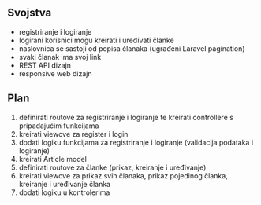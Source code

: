 ﻿## Svojstva
* registriranje i logiranje
* logirani korisnici mogu kreirati i uređivati članke
* naslovnica se sastoji od popisa članaka (ugrađeni Laravel pagination)
* svaki članak ima svoj link
* REST API dizajn
* responsive web dizajn

## Plan
1. definirati routove za registriranje i logiranje te kreirati controllere s pripadajućim funkcijama
2. kreirati viewove za register i login
3. dodati logiku funkcijama za registriranje i logiranje (validacija podataka i logiranje)
4. kreirati Article model
5. definirati routove za članke (prikaz, kreiranje i uređivanje)
6. kreirati viewove za prikaz svih članaka, prikaz pojedinog članka, kreiranje i uređivanje članka
7. dodati logiku u kontrolerima